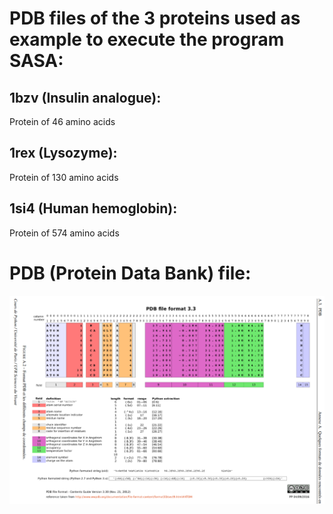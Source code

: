 # PDB files of the 3 proteins used as example to execute the program SASA:

## 1bzv (Insulin analogue):
Protein of 46 amino acids 
 
## 1rex (Lysozyme):
Protein of 130 amino acids

## 1si4 (Human hemoglobin):
Protein of 574 amino acids

# PDB (Protein Data Bank) file: 
![How to read a PDF file](how_to_read_pdb_files.png)
